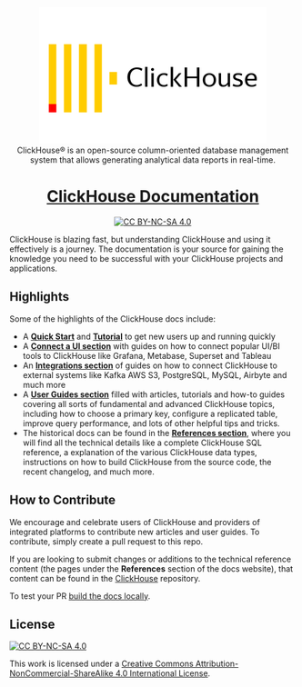 
<p align="center">
  <img src="https://github.com/ClickHouse/clickHouse-presentations/raw/master/images/logo-400x240.png" alt="ClickHouse — open source distributed column-oriented DBMS"/>
  <br/>
  ClickHouse® is an open-source column-oriented database management system that allows generating analytical data reports in real-time.
</p>

<h1 align="center">
  <a href="https://clickhouse.com/docs/">
    ClickHouse Documentation
  </a>
</h1>

<span align="center">
  
[![CC BY-NC-SA 4.0][cc-by-nc-sa-shield]][cc-by-nc-sa]

[cc-by-nc-sa]: http://creativecommons.org/licenses/by-nc-sa/4.0/
[cc-by-nc-sa-image]: https://licensebuttons.net/l/by-nc-sa/4.0/88x31.png
[cc-by-nc-sa-shield]: https://img.shields.io/badge/License-CC%20BY--NC--SA%204.0-lightgrey.svg

</span>

ClickHouse is blazing fast, but understanding ClickHouse and using it effectively is a journey. The documentation is your source for gaining the knowledge you need to be successful with your ClickHouse projects and applications.

## Highlights

Some of the highlights of the ClickHouse docs include:

- A **[Quick Start](https://clickhouse.com/docs/quick-start)** and **[Tutorial](https://clickhouse.com/docs/en/tutorial)** to get new users up and running quickly
- A **[Connect a UI section](https://clickhouse.com/docs/en/connect-a-ui)** with guides on how to connect popular UI/BI tools to ClickHouse like Grafana, Metabase, Superset and Tableau
- An **[Integrations section](https://clickhouse.com/docs/en/integrations)** of guides on how to connect ClickHouse to external systems like Kafka AWS S3, PostgreSQL, MySQL, Airbyte and much more
- A **[User Guides section](https://clickhouse.com/docs/en/guides)** filled with articles, tutorials and how-to guides covering all sorts of fundamental and advanced ClickHouse topics, including how to choose a primary key, configure a replicated table, improve query performance, and lots of other helpful tips and tricks.
- The historical docs can be found in the **[References section](https://clickhouse.com/docs/en)**, where you will find all the technical details like a complete ClickHouse SQL reference, a explanation of the various ClickHouse data types, instructions on how to build ClickHouse from the source code, the recent changelog, and much more.

## How to Contribute

We encourage and celebrate users of ClickHouse and providers of integrated platforms to contribute new articles and user guides. To contribute, simply create a pull request to this repo.

If you are looking to submit changes or additions to the technical reference content (the pages under the **References** section of the docs website), that content can be found in the [ClickHouse](https://github.com/ClickHouse/ClickHouse/tree/master/docs/en) repository.

To test your PR [build the docs locally](https://github.com/ClickHouse/clickhouse-docs/blob/main/contrib-writing-guide.md).

## License

[![CC BY-NC-SA 4.0][cc-by-nc-sa-image]][cc-by-nc-sa]

This work is licensed under a [Creative Commons Attribution-NonCommercial-ShareAlike 4.0 International License][cc-by-nc-sa].
